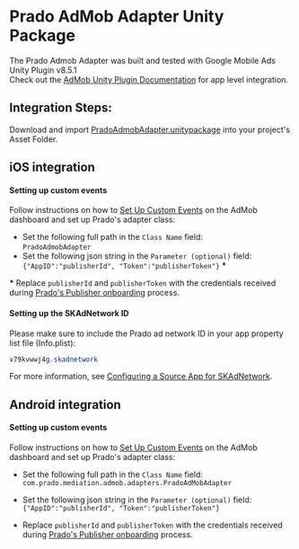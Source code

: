 # Prado AdMob Adapter Unity Package

The Prado Admob Adapter was built and tested with Google Mobile Ads Unity Plugin v8.5.1<BR>
Check out the [AdMob Unity Plugin Documentation](https://developers.google.com/admob/unity/start) for app level integration.

## Integration Steps:

Download and import [PradoAdmobAdapter.unitypackage](/Mediation/AdMob%20Adapter/Unity/PradoAdmobAdapter.unitypackage) into your project's Asset Folder.

## iOS integration

#### Setting up custom events
Follow instructions on how to [Set Up Custom Events](https://developers.google.com/admob/ios/custom-events/setup#create) on the AdMob dashboard and set up Prado's adapter class:
* Set the following full path in the `Class Name` field: </br>
`PradoAdmobAdapter`
* Set the following json string in the `Parameter (optional)` field: </br>
`{"AppID":"publisherId", "Token":"publisherToken"}` <B>*</B>

<B>*</B> Replace `publisherId` and `publisherToken` with the credentials received during [Prado's Publisher onboarding](http://accounts.kidoz.net/publishers/register?utm_source=prado_github) process.

#### Setting up the SKAdNetwork ID

Please make sure to include the Prado ad network ID in your app property list file (Info.plist):

```java
v79kvwwj4g.skadnetwork	
```
For more information, see [Configuring a Source App for SKAdNetwork](https://developer.apple.com/documentation/storekit/skadnetwork/configuring_a_source_app).

## Android integration

#### Setting up custom events
Follow instructions on how to [Set Up Custom Events](https://developers.google.com/admob/android/custom-events/setup#create) on the AdMob dashboard and set up Prado's adapter class:
- Set the following full path in the `Class Name` field: </br>
`com.prado.mediation.admob.adapters.PradoAdMobAdapter`

- Set the following json string in the `Parameter (optional)` field: </br>
`{"AppID":"publisherId", "Token":"publisherToken"}`

- Replace `publisherId` and `publisherToken` with the credentials received during [Prado's Publisher onboarding](http://accounts.kidoz.net/publishers/register?utm_source=prado_github) process.

